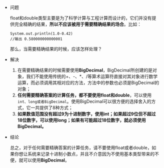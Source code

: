 - 问题

  float和double类型主要是为了科学计算与工程计算而设计的，它们并没有提供完全精确的结果，**所以不应该被用于需要精确结果的场合**。比如：

  ```
  System.out.println(1.0-0.42)
  //输出 0.580000000000001
  
  ```

  那么，当需要精确结果的时候，应该怎样处理？

- 解决

  1. 在需要精确结果的时候需要使用**BigDecimal**，BigDecimal所创建的是对象，我们不能使用传统的+、-、*、/等算术运算符直接对其对象进行数学运算，而必须调用其相对应的方法，方法中的参数也必须是BigDecimal的对象；
  2. **任何需要精确答案的计算任务，都不要使用float和double**，可以使用`int、long或者BigDecimal`。使用BigDecimal可以很方便的选择舍入的方式，它一共提供了8种方式；
  3. **如果数值范围没有超过9为十进制数字，使用int；如果超过9位但不超过18位数字，可以使用long；如果有可能超过18位数字，就必须使用BigDecimal。**

- 结论

  总之，对于任何需要精确答案的计算任务，请不要使用float或者double，如果你想让系统来记录十进制小数点，并且不介意因为不使用基本类型带来的不便，就可以使用**BigDecimal**。